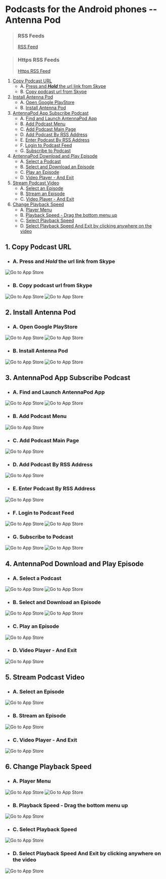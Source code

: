 # Podcasts for the Android phones -- Antenna Pod

> ### RSS Feeds
> [RSS Feed](rss://file-us.ziongjcc.org/rss/chinese.rss)

> ### Https RSS Feeds
> [Https RSS Feed](https://file-us.ziongjcc.org/rss/chinese.rss)

1. [Copy Podcast URL](#1-copy-podcast-url)
    * A. [Press and ___Hold___ the url link from Skype](#a-press-and-hold-the-url-link-from-skype)
    * B. [Copy podcast url from Skype](#b-copy-podcast-url-from-skype)
3. [Install Antenna Pod](#2-install-antenna-pod)
    * A. [Open Google PlayStore](#a-open-google-playstore)
    * B. [Install Antenna Pod](#b-install-antenna-pod)
3. [AntennaPod App Subscribe Podcast](#3-antennapod-app-subscribe-podcast)
    * A. [Find and Launch AntennaPod App](#a-find-and-launch-antennapod-app)
    * B. [Add Podcast Menu](#b-add-podcast-menu)
    * C. [Add Podcast Main Page](#c-add-podcast-main-page)
    * D. [Add Podcast By RSS Address](#d-add-podcast-by-rss-address)
    * E. [Enter Podcast By RSS Address](#e-enter-podcast-by-rss-address)
    * F. [Login to Podcast Feed](#f-login-to-podcast-feed)
    * G. [Subscribe to Podcast](#g-subscribe-to-podcast)
4. [AntennaPod Download and Play Episode](#4-antennapod-download-and-play-episode)
    * A. [Select a Podcast](#a-select-a-podcast)
    * B. [Select and Download an Episode](#b-select-and-download-an-episode)
    * C. [Play an Episode](#c-play-an-episode)
    * D. [Video Player - And Exit](#d-video-player---and-exit)
5. [Stream Podcast Video](#5-stream-podcast-video)
    * A. [Select an Episode](#a-select-a-podcast)
    * B. [Stream an Episode](#b-stream-an-episode)
    * C. [Video Player - And Exit](#c-video-player---and-exit)
6. [Change Playback Speed](#6-change-playback-speed)
    * A. [Player Menu](#a-player-menu)
    * B. [Playback Speed - Drag the bottom menu up](#b-playback-speed---drag-the-bottom-menu-up)
    * C. [Select Playback Speed](#c-select-playback-speed)
    * D. [Select Playback Speed And Exit by clicking anywhere on the video](#d-select-playback-speed-and-exit-by-clicking-anywhere-on-the-video)

## 1. Copy Podcast URL

* ### A. Press and ___Hold___ the url link from Skype

![Go to App Store](images/antennapod/MD-Skype-UrlInChat.png)

* ### B. Copy podcast url from Skype

![Go to App Store](images/antennapod/MD-Skype-ContextMenu.png)
![Go to App Store](images/antennapod/MD-Skype-UrlCopied.png)


## 2. Install Antenna Pod

* ### A. Open Google PlayStore

![Go to App Store](images/antennapod/MD-HomeScreen-PlayStore.png)
![Go to App Store](images/antennapod/MD-PlayStore-Home.png)

* ### B. Install Antenna Pod

![Go to App Store](images/antennapod/MD-PlayStore-Search.png)
![Go to App Store](images/antennapod/MD-PlayStore-AntennaPod.png)

## 3. AntennaPod App Subscribe Podcast

* ### A. Find and Launch AntennaPod App

![Go to App Store](images/antennapod/MD-PlayStore-AntennaPod-Ready.png)
![Go to App Store](images/antennapod/MD-HomeScreen-Media.png)

* ### B. Add Podcast Menu

![Go to App Store](images/antennapod/MD-AntennaPod-FirstPage.png)

* ### C. Add Podcast Main Page

![Go to App Store](images/antennapod/MD-AntennaPod-AddPodcast-Main.png)

* ### D. Add Podcast By RSS Address

![Go to App Store](images/antennapod/MD-AntennaPod-AddPodcast-Main.png)

* ### E. Enter Podcast By RSS Address

![Go to App Store](images/antennapod/MD-AntennaPod-AddPodcast-RssUrl.png)

* ### F. Login to Podcast Feed

![Go to App Store](images/antennapod/MD-AntennaPod-AddPodcast-Login.png)
![Go to App Store](images/antennapod/MD-AntennaPod-AddPodcast-FillForm.png)

* ### G. Subscribe to Podcast

![Go to App Store](images/antennapod/MD-AntennaPod-Subscribe.png)
![Go to App Store](images/antennapod/MD-AntennaPod-Podcast-List.png)

## 4. AntennaPod Download and Play Episode

* ### A. Select a Podcast

![Go to App Store](images/antennapod/MD-AntennaPod-ContextMenu.png)
![Go to App Store](images/antennapod/MD-AntennaPod-Menu-Subscriptions.png)

* ### B. Select and Download an Episode

![Go to App Store](images/antennapod/MD-AntennaPod-Podcast-List-Download.png)
![Go to App Store](images/antennapod/MD-AntennaPod-Podcast-Downloading.png)

* ### C. Play an Episode

![Go to App Store](images/antennapod/MD-AntennaPod-Podcast-Downloaded.png)

* ### D. Video Player - And Exit

![Go to App Store](images/antennapod/MD-AntennaPod-Podcast-Playing.png)

## 5. Stream Podcast Video

* ### A. Select an Episode

![Go to App Store](images/antennapod/MD-AntennaPod-Podcast-List-Details.png)

* ### B. Stream an Episode

![Go to App Store](images/antennapod/MD-AntennaPod-Podcast-Detail.png)

* ### C. Video Player - And Exit

![Go to App Store](images/antennapod/MD-AntennaPod-Podcast-Playing.png)

## 6. Change Playback Speed

* ### A. Player Menu

![Go to App Store](images/antennapod/MD-AntennaPod-Player-ContextMenu.png)
![Go to App Store](images/antennapod/MD-AntennaPod-Player-Menu.png)

* ### B. Playback Speed - Drag the bottom menu up

![Go to App Store](images/antennapod/MD-AntennaPod-Player-PlaybackSpeed.png)

* ### C. Select Playback Speed

![Go to App Store](images/antennapod/MD-AntennaPod-Player-PlaybackSpeed-Drop.png)

* ### D. Select Playback Speed And Exit by clicking anywhere on the video

![Go to App Store](images/antennapod/MD-AntennaPod-Player-PlaybackSpeed-1.5.png)

